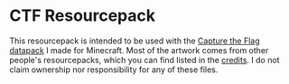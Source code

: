# CTF Resourcepack

This resourcepack is intended to be used with the [Capture the Flag datapack](https://github.com/alexover1/ctf) I made for Minecraft.
Most of the artwork comes from other people's resourcepacks, which you can find listed in the [credits](CREDITS.md). I do not claim ownership
nor responsibility for any of these files.
